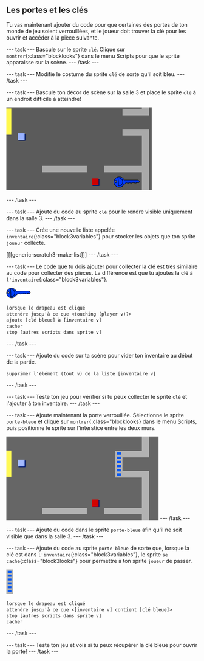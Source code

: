 ## Les portes et les clés

Tu vas maintenant ajouter du code pour que certaines des portes de ton monde de jeu soient verrouillées, et le joueur doit trouver la clé pour les ouvrir et accéder à la pièce suivante.

--- task --- Bascule sur le sprite `clé`. Clique sur `montrer`{:class="blocklooks"} dans le menu Scripts pour que le sprite apparaisse sur la scène. --- /task ---

--- task --- Modifie le costume du sprite `clé` de sorte qu'il soit bleu. --- /task ---

--- task --- Bascule ton décor de scène sur la salle 3 et place le sprite `clé` à un endroit difficile à atteindre!

![capture d'écran](images/world-key.png)

--- /task ---

--- task --- Ajoute du code au sprite `clé` pour le rendre visible uniquement dans la salle 3. --- /task ---

--- task --- Crée une nouvelle liste appelée `inventaire`{:class="block3variables"} pour stocker les objets que ton sprite `joueur` collecte.

[[[generic-scratch3-make-list]]] --- /task ---

--- task --- Le code que tu dois ajouter pour collecter la clé est très similaire au code pour collecter des pièces. La différence est que tu ajoutes la clé à `l'inventaire`{:class="block3variables"}.

![clé](images/key.png)

```blocks3
lorsque le drapeau est cliqué
attendre jusqu'à ce que <touching (player v)?>
ajoute [clé bleue] à [inventaire v]
cacher
stop [autres scripts dans sprite v]
```

--- /task ---

--- task --- Ajoute du code sur ta scène pour vider ton inventaire au début de la partie.

```blocks3
supprimer l'élément (tout v) de la liste [inventaire v]
```

--- /task ---

--- task --- Teste ton jeu pour vérifier si tu peux collecter le sprite `clé` et l'ajouter à ton inventaire. --- /task ---

--- task --- Ajoute maintenant la porte verrouillée. Sélectionne le sprite `porte-bleue` et clique sur `montrer`{:class="blocklooks} dans le menu Scripts, puis positionne le sprite sur l'interstice entre les deux murs.

![capture d'écran](images/world-door.png) --- /task ---

--- task --- Ajoute du code dans le sprite `porte-bleue` afin qu'il ne soit visible que dans la salle 3. --- /task ---

--- task --- Ajoute du code au sprite `porte-bleue` de sorte que, lorsque la clé est dans `l'inventaire`{:class="block3variables"}, le sprite `se cache`{:class="block3looks"} pour permettre à ton sprite `joueur` de passer.

![porte](images/door.png)

```blocks3
lorsque le drapeau est cliqué 
attendre jusqu'à ce que <[inventaire v] contient [clé bleue]>
stop [autres scripts dans sprite v]
cacher
```

--- /task ---

--- task --- Teste ton jeu et vois si tu peux récupérer la clé bleue pour ouvrir la porte! --- /task ---
